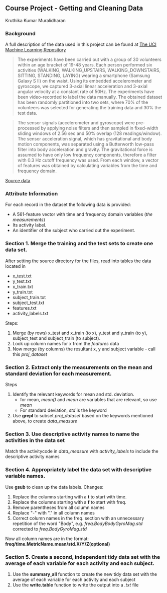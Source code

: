 ## Course Project - Getting and Cleaning Data

Kruthika Kumar Muralidharan

### Background
A full description of the data used in this project can be found at [The UCI Machine Learning Repository](http://archive.ics.uci.edu/ml/datasets/Human+Activity+Recognition+Using+Smartphones)

>The experiments have been carried out with a group of 30 volunteers within an age bracket of 19-48 years. Each person performed six activities (WALKING, WALKING_UPSTAIRS, WALKING_DOWNSTAIRS, SITTING, STANDING, LAYING) wearing a smartphone (Samsung Galaxy S II) on the waist. Using its embedded accelerometer and gyroscope, we captured 3-axial linear acceleration and 3-axial angular velocity at a constant rate of 50Hz. The experiments have been video-recorded to label the data manually. The obtained dataset has been randomly partitioned into two sets, where 70% of the volunteers was selected for generating the training data and 30% the test data. 

>The sensor signals (accelerometer and gyroscope) were pre-processed by applying noise filters and then sampled in fixed-width sliding windows of 2.56 sec and 50% overlap (128 readings/window). The sensor acceleration signal, which has gravitational and body motion components, was separated using a Butterworth low-pass filter into body acceleration and gravity. The gravitational force is assumed to have only low frequency components, therefore a filter with 0.3 Hz cutoff frequency was used. From each window, a vector of features was obtained by calculating variables from the time and frequency domain.

[Source data](https://d396qusza40orc.cloudfront.net/getdata%2Fprojectfiles%2FUCI%20HAR%20Dataset.zip)

### Attribute Information
For each record in the dataset the following data is provided: 
- A 561-feature vector with time and frequency domain variables (*the measurements*)
- Its activity label. 
- An identifier of the subject who carried out the experiment.

### Section 1. Merge the training and the test sets to create one data set.
After setting the source directory for the files, read into tables the data located in
* x_test.txt
* y_test.txt
* x_train.txt
* y_train.txt 
* subject_train.txt
* subject_test.txt
* features.txt
* activity_labels.txt

Steps:
1. Merge (by rows) x_test and x_train (to x), y_test and y_train (to y), subject_test and subject_train (to subject).
1. Look up column names for x from the *features* data
1. Now merge (by columns) the resultant x, y and subject variable - call this *proj_dataset*


### Section 2. Extract only the measurements on the mean and standard deviation for each measurement. 
Steps
1. Identify the relevant keywords for mean and std. deviation.
    - for mean, *mean()* and *mean* are variables that are relevant, so use *mean*
    - For standard deviation, *std* is the keyword
1. Use **grepl** to subset *proj_dataset* based on the keywords mentioned above, to create *data_measure*


### Section 3. Use descriptive activity names to name the activities in the data set
Match the activitycode in *data_measure* with *activity_labels* to include the descriptive activity names

### Section 4. Appropriately label the data set with descriptive variable names.
Use **gsub** to clean up the data labels.
Changes:
1. Replace the columns starting with a **t** to start with time.
1. Replace the columns starting with a **f** to start with freq.
1. Remove parentheses from all column names
1. Replace "-" with "." in all column names
1. Correct column names in the freq. section with an unnecessary repetition of the word "Body", e.g. *freq.BodyBodyGyroMag.std* corrected to *freq.BodyGyroMag.std*

Now all column names are in the format:
**freq/time.MetricName.mean/std.X/Y/Z(optional)**

### Section 5. Create a second, independent tidy data set with the average of each variable for each activity and each subject. 
1. Use the **summary_all** function to create the new tidy data set with the average of each variable for each activity and each subject
1. Use the **write.table** function to write the output into a *.txt* file

